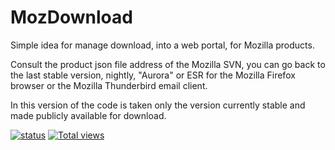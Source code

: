 MozDownload
===========

Simple idea for manage download, into a web portal, for Mozilla products.

Consult the product json file address of the Mozilla SVN, you can go back to the last stable version, nightly, "Aurora" or ESR for the Mozilla Firefox browser or the Mozilla Thunderbird email client.

In this version of the code is taken only the version currently stable and made publicly available for download.

[![status](https://sourcegraph.com/api/repos/github.com/A35G/MozDownload/badges/status.png)](https://sourcegraph.com/github.com/A35G/MozDownload)
[![Total views](https://sourcegraph.com/api/repos/github.com/A35G/MozDownload/counters/views.png)](https://sourcegraph.com/github.com/A35G/MozDownload)
